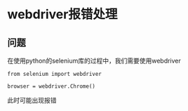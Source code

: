 # webdriver报错处理
## 问题
在使用python的selenium库的过程中，我们需要使用webdriver
```
from selenium import webdriver

browser = webdriver.Chrome()
```
此时可能出现报错

